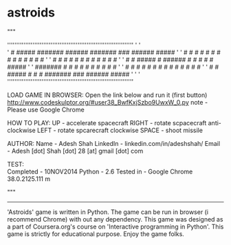 astroids
========

"""

''''''''''''''''''''''''''''''''''''''''''''''''''''''''''''''''''''''
'                                                                    '     
'       #     #####  ####### ######  ####### ### ######   #####      ' 
'      # #   #     #    #    #     # #     #  #  #     # #     #     '
'     #   #  #          #    #     # #     #  #  #     # #           '
'    #     #  #####     #    ######  #     #  #  #     #  #####      '
'    #######       #    #    #   #   #     #  #  #     #       #     '
'    #     # #     #    #    #    #  #     #  #  #     # #     #     '
'    #     #  #####     #    #     # ####### ### ######   #####      '
'                                                                    '     
''''''''''''''''''''''''''''''''''''''''''''''''''''''''''''''''''''''

LOAD GAME IN BROWSER:
    Open the link below and run it (first button)
    http://www.codeskulptor.org/#user38_BwfKxjSzbo9UwxW_0.py
    note - Please use Google Chrome
    
HOW TO PLAY:
    UP 		- accelerate spacecraft
    RIGHT 	- rotate scpacecraft anti-clockwise
    LEFT 	- rotate spcarecraft clockwise
    SPACE 	- shoot missile    

AUTHOR:
    Name 		- Adesh Shah
    LinkedIn	- linkedin.com/in/adeshshah/
    Email		- Adesh [dot] Shah [dot] 28 [at] gmail [dot] com
    
TEST:    
    Completed 	- 10NOV2014
    Python		- 2.6
    Tested in 	- Google Chrome 38.0.2125.111 m

"""


------------------------------------------------------------------------------------------------------
'Astroids' game is written in Python. 
The game can be run in browser (i recommend Chrome) with out any dependency. 
This game was designed as a part of Coursera.org's course on 'Interactive programming in Python'. 
This game is strictly for educational purpose.
Enjoy the game folks.
